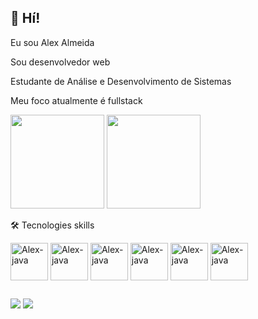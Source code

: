 ## 🖖 Hí!
Eu sou Alex Almeida

Sou desenvolvedor web

Estudante de Análise e Desenvolvimento de Sistemas

Meu foco atualmente é fullstack

<div>
    <img height="150em" src="https://github-readme-stats.vercel.app/api?username=Alexdevsoft&show_icons=true&theme=tokyonight"/>
    <img height="150em" src="https://github-readme-stats.vercel.app/api/top-langs/?username=Alexdevsoft&layout=compact&theme=tokyonight"/>
</div>

🛠️ Tecnologies skills

<div>  
    <img align="center" alt="Alex-java" height="60" widht="60" src="https://cdn.jsdelivr.net/gh/devicons/devicon/icons/java/java-original-wordmark.svg" />
    <img align="center" alt="Alex-java" height="60" widht="60" src="https://cdn.jsdelivr.net/gh/devicons/devicon/icons/react/react-original-wordmark.svg"/>
    <img align="center" alt="Alex-java" height="60" widht="60" src="https://cdn.jsdelivr.net/gh/devicons/devicon/icons/postgresql/postgresql-plain-wordmark.svg"/>
    <img align="center" alt="Alex-java" height="60" widht="60" src="https://cdn.jsdelivr.net/gh/devicons/devicon/icons/html5/html5-original.svg"/>
    <img align="center" alt="Alex-java" height="60" widht="60" src="https://cdn.jsdelivr.net/gh/devicons/devicon/icons/css3/css3-original.svg"/>
    <img align="center" alt="Alex-java" height="60" widht="60" src="https://cdn.jsdelivr.net/gh/devicons/devicon/icons/javascript/javascript-original.svg"/>
</div>

##

<div>
    <a href="mailto:alexhavilla2022@gmail.com"><img src="https://img.shields.io/badge/Gmail-D14836?style=for-the-badge&logo=gmail&logoColor=white" target="_blank"/></a>
    <a href="https://www.instagram.com/alexdevsoft"><img src="https://img.shields.io/badge/Instagram-E4405F?style=for-the-badge&logo=instagram&logoColor=white" target="_blank"></a>
</div>

